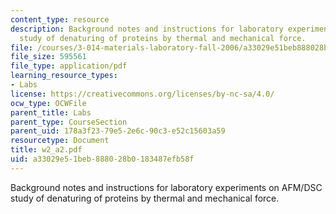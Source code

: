 ```yaml
---
content_type: resource
description: Background notes and instructions for laboratory experiments on AFM/DSC
  study of denaturing of proteins by thermal and mechanical force.
file: /courses/3-014-materials-laboratory-fall-2006/a33029e51beb888028b0183487efb58f_w2_a2.pdf
file_size: 595561
file_type: application/pdf
learning_resource_types:
- Labs
license: https://creativecommons.org/licenses/by-nc-sa/4.0/
ocw_type: OCWFile
parent_title: Labs
parent_type: CourseSection
parent_uid: 178a3f23-79e5-2e6c-90c3-e52c15603a59
resourcetype: Document
title: w2_a2.pdf
uid: a33029e5-1beb-8880-28b0-183487efb58f
---
```

Background notes and instructions for laboratory experiments on AFM/DSC study of denaturing of proteins by thermal and mechanical force.